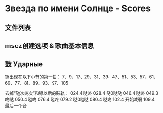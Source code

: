 # Звезда по имени Солнце - Scores

## 文件列表

## mscz创建选项 & 歌曲基本信息

## 鼓 Ударные
镲出现在以下小节的第一拍：
7、9、17、29、31、39、47、51、53、57、61、69、77、81、89、93、97、105

去掉“哒次咚次”和镲以后的鼓轨：
024.4 哒咚
028.4 哒0哒哒
046.4 哒咚
049.3 咚哒
050.4 哒咚
076.4 哒咚
079.2 哒0哒哒
080.4 哒咚
102.4 开始减弱
109.4 最后一个音